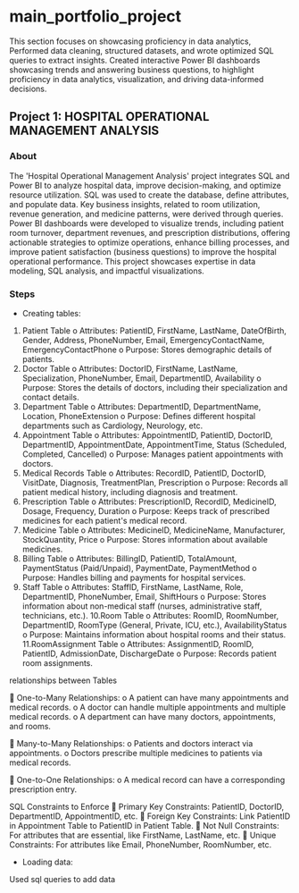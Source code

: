   # main_portfolio_project
This section focuses on showcasing proficiency in data analytics, Performed data cleaning, structured datasets, and wrote optimized SQL queries to extract insights. Created interactive Power BI dashboards showcasing trends and answering business questions, to highlight proficiency in data analytics, visualization, and driving data-informed decisions.

## Project 1: HOSPITAL OPERATIONAL MANAGEMENT ANALYSIS​

### About 

The 'Hospital Operational Management Analysis' project integrates SQL and Power BI to analyze hospital data, improve decision-making, and optimize resource utilization. SQL was used to create the database, define attributes, and populate data. Key business insights, related to room utilization, revenue generation, and medicine patterns, were derived through queries. Power BI dashboards were developed to visualize trends, including patient room turnover, department revenues, and prescription distributions, offering actionable strategies to optimize operations, enhance billing processes, and improve patient satisfaction (business questions) to improve the hospital operational performance. This project showcases expertise in data modeling, SQL analysis, and impactful visualizations.

### Steps 

- Creating tables:
  
1. Patient Table
o Attributes: PatientID, FirstName, LastName, DateOfBirth, Gender, Address, PhoneNumber, Email, EmergencyContactName, EmergencyContactPhone
o Purpose: Stores demographic details of patients.
2. Doctor Table
o Attributes: DoctorID, FirstName, LastName, Specialization, PhoneNumber, Email, DepartmentID, Availability
o Purpose: Stores the details of doctors, including their specialization and contact details.
3. Department Table
o Attributes: DepartmentID, DepartmentName, Location, PhoneExtension
o Purpose: Defines different hospital departments such as Cardiology, Neurology, etc.
4. Appointment Table
o Attributes: AppointmentID, PatientID, DoctorID, DepartmentID, AppointmentDate, AppointmentTime, Status (Scheduled, Completed, Cancelled)
o Purpose: Manages patient appointments with doctors.
5. Medical Records Table
o Attributes: RecordID, PatientID, DoctorID, VisitDate, Diagnosis, TreatmentPlan, Prescription
o Purpose: Records all patient medical history, including diagnosis and treatment.
6. Prescription Table
o Attributes: PrescriptionID, RecordID, MedicineID, Dosage, Frequency, Duration
o Purpose: Keeps track of prescribed medicines for each patient's medical record.
7. Medicine Table
o Attributes: MedicineID, MedicineName, Manufacturer, StockQuantity, Price
o Purpose: Stores information about available medicines.
8. Billing Table
o Attributes: BillingID, PatientID, TotalAmount, PaymentStatus (Paid/Unpaid), PaymentDate, PaymentMethod
o Purpose: Handles billing and payments for hospital services.
9. Staff Table
o Attributes: StaffID, FirstName, LastName, Role, DepartmentID, PhoneNumber, Email, ShiftHours
o Purpose: Stores information about non-medical staff (nurses, administrative staff, technicians, etc.).
10.Room Table
o Attributes: RoomID, RoomNumber, DepartmentID, RoomType (General, Private, ICU, etc.), AvailabilityStatus
o Purpose: Maintains information about hospital rooms and their status.
11.RoomAssignment Table
o Attributes: AssignmentID, RoomID, PatientID, AdmissionDate, DischargeDate
o Purpose: Records patient room assignments.

relationships between Tables

 One-to-Many Relationships:
o A patient can have many appointments and medical records.
o A doctor can handle multiple appointments and multiple medical records.
o A department can have many doctors, appointments, and rooms.

 Many-to-Many Relationships:
o Patients and doctors interact via appointments.
o Doctors prescribe multiple medicines to patients via medical
records.

 One-to-One Relationships:
o A medical record can have a corresponding prescription entry.

SQL Constraints to Enforce
 Primary Key Constraints: PatientID, DoctorID, DepartmentID, AppointmentID, etc.
 Foreign Key Constraints: Link PatientID in Appointment Table to PatientID in Patient Table.
 Not Null Constraints: For attributes that are essential, like FirstName, LastName, etc.
 Unique Constraints: For attributes like Email, PhoneNumber, RoomNumber, etc.

- Loading data:

Used sql queries to add data 

